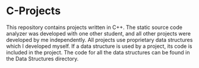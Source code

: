 # C-Projects
This repository contains projects written in C++. The static source code analyzer
was developed with one other student, and all other projects were developed by me
independently. 
All projects use proprietary data structures which I developed myself. If a data
structure is used by a project, its code is included in the project. The code for 
all the data structures can be found in the Data Structures directory.
